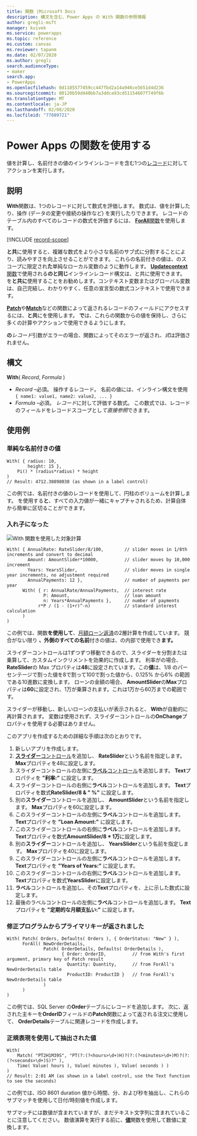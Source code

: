 ```yaml
---
title: 関数 |Microsoft Docs
description: 構文を含む、Power Apps の With 関数の参照情報
author: gregli-msft
manager: kvivek
ms.service: powerapps
ms.topic: reference
ms.custom: canvas
ms.reviewer: tapanm
ms.date: 02/07/2020
ms.author: gregli
search.audienceType:
- maker
search.app:
- PowerApps
ms.openlocfilehash: 0d1105577459cc447fbd2a14a946ce5651d4d236
ms.sourcegitcommit: 80120b59d440bb7a3ddca93cd51154607f749f6b
ms.translationtype: MT
ms.contentlocale: ja-JP
ms.lasthandoff: 02/08/2020
ms.locfileid: "77089721"
---
```

# <a name="with-function-in-power-apps"></a>Power Apps の関数を使用する
値を計算し、名前付きの値のインラインレコードを含む1つの[レコード](../working-with-tables.md#records)に対してアクションを実行します。

## <a name="description"></a>説明

**With**関数は、1つのレコードに対して数式を評価します。  数式は、値を計算したり、操作 (データの変更や接続の操作など) を実行したりできます。  レコードのテーブル内のすべてのレコードの数式を評価するには、 [ **ForAll**関数](function-forall.md)を使用します。

[!INCLUDE [record-scope](../../../includes/record-scope.md)]

**と共**に使用すると、複雑な数式をより小さな名前のサブ式に分割することにより、読みやすさを向上させることができます。  これらの名前付きの値は、のスコープに限定され**た**単純なローカル変数のように動作します。  [ **Updatecontext**関数](function-updatecontext.md)で使用される**のと同じ**インラインレコード構文は、と共に使用できます。  を**と共に**使用することをお勧めします。コンテキスト変数またはグローバル変数は、自己完結し、わかりやすく、任意の宣言型の数式コンテキストで使用できます。  

[**Patch**](function-patch.md)や[**Match**](function-ismatch.md)などの関数によって返されるレコードのフィールドにアクセスするには、**と共**にを使用します。  **で**は、これらの関数からの値を保持し、さらに多くの計算やアクションで使用できるようにします。  

**の***レコード*引数がエラーの場合、関数によってそのエラーが返され、*式*は評価されません。

## <a name="syntax"></a>構文
**With**( *Record*, *Formula* )

* *Record* –必須。 操作するレコード。  名前の値には、インライン構文を使用 `{ name1: value1, name2: value2, ... }`
* *Formula* –必須。  *レコード*に対して評価する数式。  この数式では、レコードのフィールドをレコードスコープとし*て直接参照*できます。

## <a name="examples"></a>使用例

### <a name="simple-named-values"></a>単純な名前付きの値

```powerapps-dot
With( { radius: 10, 
        height: 15 },
    Pi() * (radius*radius) * height
)
// Result: 4712.38898038 (as shown in a label control)
```

この例では、名前付きの値のレコードを使用して、円柱のボリュームを計算します。  を使用する**と**、すべての入力値が一緒にキャプチャされるため、計算自体から簡単に区切ることができます。  

### <a name="nested-with"></a>入れ子になった

![With 関数を使用した対象計算](media/function-with/interest-calculator.gif)

```powerapps-dot
With( { AnnualRate: RateSlider/8/100,        // slider moves in 1/8th increments and convert to decimal
        Amount: AmountSlider*10000,          // slider moves by 10,000 increment
        Years: YearsSlider,                  // slider moves in single year increments, no adjustment required
        AnnualPayments: 12 },                // number of payments per year
      With( { r: AnnualRate/AnnualPayments,  // interest rate
              P: Amount,                     // loan amount
              n: Years*AnnualPayments },     // number of payments
            r*P / (1 - (1+r)^-n)             // standard interest calculation
      )
)  
```

この例では、関数**を使用して**、[月額ローン返済](https://en.wikipedia.org/wiki/Mortgage_calculator#Monthly_payment_formula)の2層計算を作成しています。  競合がない限り **、外側のすべての名前**付きの値は、の内部で使用でき**ます。**

スライダーコントロールは1ずつずつ移動できるので、スライダーを分割または乗算して、カスタムインクリメントを効果的に作成します。  利率がの場合、 **RateSlider**の Max プロパティは**48**に設定されています。この**値**は、1/8 のパーセンテージで割った値を8で割って100で割った値から、0.125% から6% の範囲である10進数に変換します。  ローンの金額の場合、 **AmountSlider**の**Max**プロパティは**60**に設定され、1万が乗算されます。これは1万から60万までの範囲です。

スライダーが移動し、新しいローンの支払いが表示されると、 **With**が自動的に再計算されます。  変数は使用されず、スライダーコントロールの**OnChange**プロパティを使用する必要はありません。

このアプリを作成するための詳細な手順は次のとおりです。
1. 新しいアプリを作成します。
2. [**スライダー**コントロール](../controls/control-slider.md)を追加し、 **RateSlider**という名前を指定します。  **Max**プロパティを48に設定します。
3. スライダーコントロールの左側に[**ラベル**コントロール](../controls/control-text-box.md)を追加します。  **Text**プロパティを **"利率:"** に設定します。
3. スライダーコントロールの右側に**ラベル**コントロールを追加します。  **Text**プロパティを数式**RateSlider/8 & "&nbsp;%"** に設定します。
3. 別の**スライダー**コントロールを追加し、 **AmountSlider**という名前を指定します。  **Max**プロパティを60に設定します。
3. このスライダーコントロールの左側に**ラベル**コントロールを追加します。  **Text**プロパティを **"Loan Amount:"** に設定します。 
3. このスライダーコントロールの右側に**ラベル**コントロールを追加します。  **Text**プロパティを数式**AmountSlider/8 * 1万**に設定します。
4. 別の**スライダー**コントロールを追加し、 **YearsSlider**という名前を指定します。  **Max**プロパティを40に設定します。
3. このスライダーコントロールの左側に**ラベル**コントロールを追加します。  **Text**プロパティを **"Years of Years:"** に設定します。 
3. このスライダーコントロールの右側に**ラベル**コントロールを追加します。  **Text**プロパティを数式**YearsSlider**に設定します。
5. **ラベル**コントロールを追加し、その**Text**プロパティを、上に示した数式に設定します。
3. 最後のラベルコントロールの左側に**ラベル**コントロールを追加します。  **Text**プロパティを **"定期的な月額支払い:"** に設定します。  

### <a name="primary-key-returned-from-patch"></a>修正プログラムからプライマリキーが返されました

```powerapps-dot
With( Patch( Orders, Defaults( Orders ), { OrderStatus: "New" } ),
      ForAll( NewOrderDetails, 
              Patch( OrderDetails, Defaults( OrderDetails ), 
                     { Order: OrderID,          // from With's first argument, primary key of Patch result
                       Quantity: Quantity,      // from ForAll's NewOrderDetails table
                       ProductID: ProductID }   // from ForAll's NewOrderDetails table
              )
      )
)
```

この例では、SQL Server の**Order**テーブルにレコードを追加します。  次に、返された主キーを**OrderID**フィールドの**Patch**関数によって返される注文に使用して、 **OrderDetails**テーブルに関連レコードを作成します。  

### <a name="extracted-values-with-a-regular-expression"></a>正規表現を使用して抽出された値

```powerapps-dot
With( 
    Match( "PT2H1M39S", "PT(?:(?<hours>\d+)H)?(?:(?<minutes>\d+)M)?(?:(?<seconds>\d+)S)?" ),
    Time( Value( hours ), Value( minutes ), Value( seconds ) )
)
// Result: 2:01 AM (as shown in a label control, use the Text function to see the seconds)
```

この例では、ISO 8601 duration 値から時間、分、および秒を抽出し、これらのサブマッチを使用して日付/時刻値を作成します。 

サブマッチには数値が含まれていますが、まだテキスト文字列に含まれていることに注意してください。  数値演算を実行する前に、[**値**](function-value.md)関数を使用して数値に変換します。  

